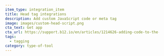 ```yaml
---
item_type: integration_item
title: Head tag integrations
description: Add custom JavaScript code or meta tag
image: images/custom-head-script.png
cta_text: Get app
cta_url: https://support.b12.io/en/articles/1214626-adding-code-to-the-head-html
tags:
  - tagging
category: type-of-tool
---
```


